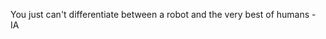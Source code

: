 You just can't differentiate between a robot and the very best of humans
                                                                    - IA
